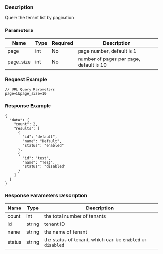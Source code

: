 ### Description

Query the tenant list by pagination

### Parameters

| Name      | Type | Required | Description                             |
|-----------|------|----------|-----------------------------------------|
| page      | int  | No       | page number, default is 1               |
| page_size | int  | No       | number of pages per page, default is 10 |

### Request Example

```json5
// URL Query Parameters
page=1&page_size=10
```

### Response Example

```json5
{
  "data": {
    "count": 2,
    "results": [
      {
        "id": "default",
        "name": "Default",
        "status": "enabled"
      },
      {
        "id": "test",
        "name": "Test",
        "status": "disabled"
      }
    ]
  }
}
```

### Response Parameters Description

| Name   | Type   | Description                                                |
|--------|--------|------------------------------------------------------------|
| count  | int    | the total number of tenants                                |
| id     | string | tenant ID                                                  |
| name   | string | the name of tenant                                         |
| status | string | the status of tenant, which can be `enabled` or `disabled` |
